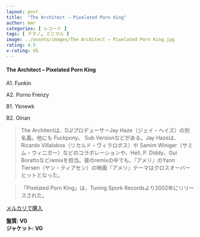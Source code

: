 ```yaml
---
layout: post
title:  "The Architect – Pixelated Porn King"
author: mmr
categories: [ レコード ]
tags: [ テクノ, ミニマル ]
image: ../assets/images/The Architect – Pixelated Porn King.jpg
rating: 4.5
v-rating: VG
---
```


#### The Architect – Pixelated Porn King

A1. Funkin

A2. Porno Frenzy

B1. Yknewk

B2. Oinan

> The Architectは、DJ/プロデューサーJay Haze（ジェイ・ヘイズ）の別名義。他にも Fuckpony、 Sub Versionなどがある。Jay Hazeは、 Ricardo Villalobos（リカルド・ヴィラロボス）や Samim Winiger（サミム・ウィニガー）などのコラボレーションや、Hell, P. Diddy、Gui Borattoなどremixを担当。彼のremixの中でも、『アメリ』のYann Tiersen（ヤン・ティアセン）の映画『アメリ』テーマはクロスオーバーヒットとなった。

> 「Pixelated Porn King」は、Tuning Spork Recordsより2002年にリリースされた。

[メルカリで購入](https://jp.mercari.com/item/m82819897771)

<div class="mt-4 mb-4 d-flex align-items-center">
<strong class="mr-1">盤質: VG</strong>
</div>
<div class="mt-4 mb-4 d-flex align-items-center">
<strong class="mr-1">ジャケット: VG</strong>
</div>
